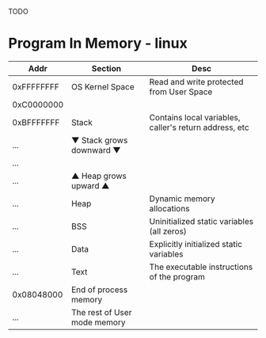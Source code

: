 TODO
# Program In Memory - linux
| Addr | Section | Desc |
|------|---------|------|
|0xFFFFFFFF| OS Kernel Space | Read and write protected from User Space |
|0xC0000000| | |
|0xBFFFFFFF| Stack | Contains local variables, caller's return address, etc|
|...| ▼ Stack grows downward ▼ | |
|...| | |
|...| ▲ Heap grows upward ▲ | |
|...| Heap | Dynamic memory allocations |
|...| BSS | Uninitialized static variables (all zeros) |
|...| Data | Explicitly initialized static variables |
|...| Text | The executable instructions of the program |
|0x08048000| End of process memory | |
|...| The rest of User mode memory | | 